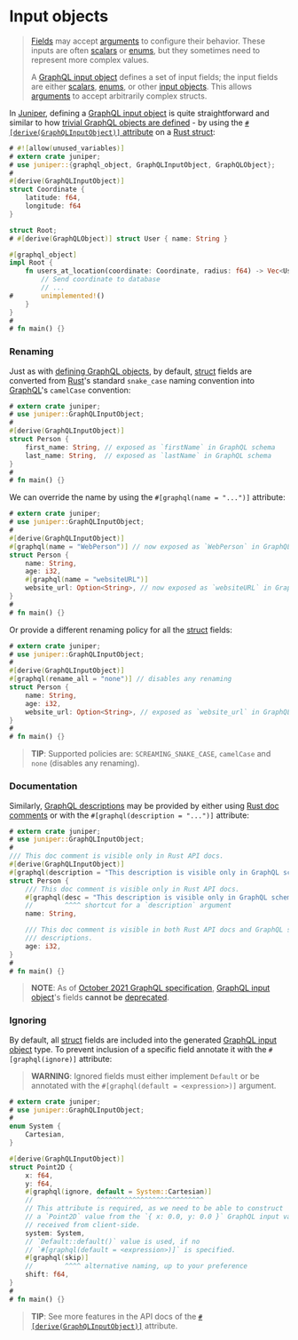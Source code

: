 Input objects
=============

> [Fields][4] may accept [arguments][5] to configure their behavior. These inputs are often [scalars][12] or [enums][10], but they sometimes need to represent more complex values.
>
> A [GraphQL input object][0] defines a set of input fields; the input fields are either [scalars][12], [enums][10], or other [input objects][0]. This allows [arguments][5] to accept arbitrarily complex structs.

In [Juniper], defining a [GraphQL input object][0] is quite straightforward and similar to how [trivial GraphQL objects are defined](objects/index.md) - by using the [`#[derive(GraphQLInputObject)]` attribute][2] on a [Rust struct][struct]:
```rust
# #![allow(unused_variables)]
# extern crate juniper;
# use juniper::{graphql_object, GraphQLInputObject, GraphQLObject};
#
#[derive(GraphQLInputObject)]
struct Coordinate {
    latitude: f64,
    longitude: f64
}

struct Root;
# #[derive(GraphQLObject)] struct User { name: String }

#[graphql_object]
impl Root {
    fn users_at_location(coordinate: Coordinate, radius: f64) -> Vec<User> {
        // Send coordinate to database
        // ...
#       unimplemented!()
    }
}
#
# fn main() {}
```


### Renaming

Just as with [defining GraphQL objects](objects/index.md#renaming), by default, [struct] fields are converted from [Rust]'s standard `snake_case` naming convention into [GraphQL]'s `camelCase` convention:
```rust
# extern crate juniper;
# use juniper::GraphQLInputObject;
#
#[derive(GraphQLInputObject)]
struct Person {
    first_name: String, // exposed as `firstName` in GraphQL schema
    last_name: String,  // exposed as `lastName` in GraphQL schema
}
#
# fn main() {}
```

We can override the name by using the `#[graphql(name = "...")]` attribute:
```rust
# extern crate juniper;
# use juniper::GraphQLInputObject;
#
#[derive(GraphQLInputObject)]
#[graphql(name = "WebPerson")] // now exposed as `WebPerson` in GraphQL schema
struct Person {
    name: String,
    age: i32,
    #[graphql(name = "websiteURL")]
    website_url: Option<String>, // now exposed as `websiteURL` in GraphQL schema
}
#
# fn main() {}
```

Or provide a different renaming policy for all the [struct] fields:
```rust
# extern crate juniper;
# use juniper::GraphQLInputObject;
#
#[derive(GraphQLInputObject)]
#[graphql(rename_all = "none")] // disables any renaming
struct Person {
    name: String,
    age: i32,
    website_url: Option<String>, // exposed as `website_url` in GraphQL schema
}
#
# fn main() {}
```
> **TIP**: Supported policies are: `SCREAMING_SNAKE_CASE`, `camelCase` and `none` (disables any renaming).


### Documentation

Similarly, [GraphQL descriptions][7] may be provided by either using [Rust doc comments][6] or with the `#[graphql(description = "...")]` attribute:
```rust
# extern crate juniper;
# use juniper::GraphQLInputObject;
#
/// This doc comment is visible only in Rust API docs.
#[derive(GraphQLInputObject)]
#[graphql(description = "This description is visible only in GraphQL schema.")]
struct Person {
    /// This doc comment is visible only in Rust API docs.
    #[graphql(desc = "This description is visible only in GraphQL schema.")]
    //        ^^^^ shortcut for a `description` argument
    name: String,

    /// This doc comment is visible in both Rust API docs and GraphQL schema 
    /// descriptions.
    age: i32,
}
#
# fn main() {}
```
> **NOTE**: As of [October 2021 GraphQL specification][spec], [GraphQL input object][0]'s fields **cannot be** [deprecated][9].


### Ignoring

By default, all [struct] fields are included into the generated [GraphQL input object][0] type. To prevent inclusion of a specific field annotate it with the `#[graphql(ignore)]` attribute:
> **WARNING**: Ignored fields must either implement `Default` or be annotated with the `#[graphql(default = <expression>)]` argument.
```rust
# extern crate juniper;
# use juniper::GraphQLInputObject;
#
enum System {
    Cartesian,
}

#[derive(GraphQLInputObject)]
struct Point2D {
    x: f64,
    y: f64,
    #[graphql(ignore, default = System::Cartesian)]
    //                ^^^^^^^^^^^^^^^^^^^^^^^^^^^
    // This attribute is required, as we need to be able to construct
    // a `Point2D` value from the `{ x: 0.0, y: 0.0 }` GraphQL input value,
    // received from client-side.
    system: System,
    // `Default::default()` value is used, if no 
    // `#[graphql(default = <expression>)]` is specified.
    #[graphql(skip)]
    //        ^^^^ alternative naming, up to your preference
    shift: f64, 
}
#
# fn main() {}
```

> **TIP**: See more features in the API docs of the [`#[derive(GraphQLInputObject)]`][2] attribute.



[GraphQL]: https://graphql.org
[Juniper]: https://docs.rs/juniper
[Rust]: https://www.rust-lang.org
[struct]: https://doc.rust-lang.org/reference/items/structs.html
[spec]: https://spec.graphql.org/October2021

[0]: https://spec.graphql.org/October2021#sec-Input-Objects
[2]: https://docs.rs/juniper/latest/juniper/derive.GraphQLInputObject.html
[4]: https://spec.graphql.org/October2021#sec-Language.Fields
[5]: https://spec.graphql.org/October2021#sec-Language.Arguments
[6]: https://doc.rust-lang.org/reference/comments.html#doc-comments
[7]: https://spec.graphql.org/October2021#sec-Descriptions
[9]: https://spec.graphql.org/October2021#sec--deprecated
[10]: https://spec.graphql.org/October2021#sec-Enums
[12]: https://spec.graphql.org/October2021#sec-Scalars
